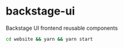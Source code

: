 # backstage-ui
Backstage UI frontend reusable components

```sh
cd website && yarn && yarn start
```
